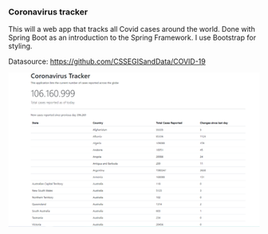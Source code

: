 ### Coronavirus tracker
<p>This will a web app that tracks all Covid cases around the world. Done with Spring Boot as an introduction to the Spring Framework. I use Bootstrap for styling.</p>

Datasource: https://github.com/CSSEGISandData/COVID-19

![result](assets/screenshot-tacker.png)



